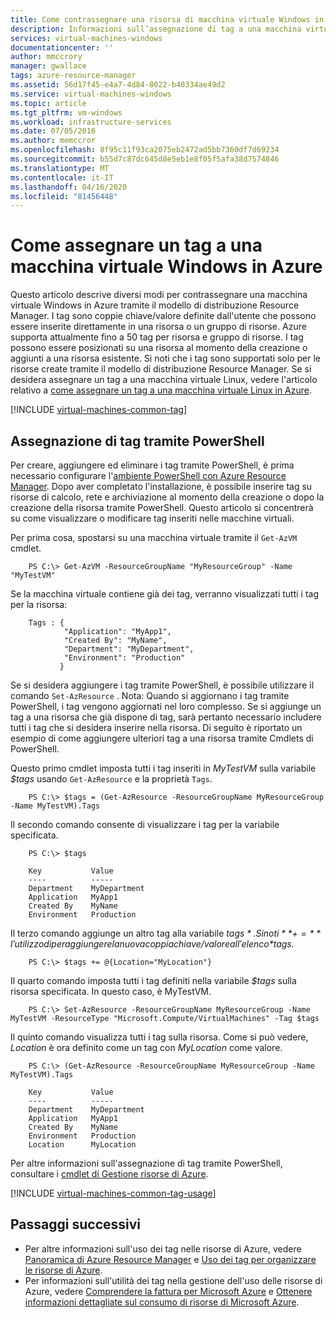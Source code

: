 ```yaml
---
title: Come contrassegnare una risorsa di macchina virtuale Windows in AzureHow to tag a Windows VM resource in Azure
description: Informazioni sull’assegnazione di tag a una macchina virtuale Windows creata in Azure con il modello di distribuzione di Resource Manager
services: virtual-machines-windows
documentationcenter: ''
author: mmccrory
manager: gwallace
tags: azure-resource-manager
ms.assetid: 56d17f45-e4a7-4d84-8022-b40334ae49d2
ms.service: virtual-machines-windows
ms.topic: article
ms.tgt_pltfrm: vm-windows
ms.workload: infrastructure-services
ms.date: 07/05/2016
ms.author: memccror
ms.openlocfilehash: 8f95c11f93ca2075eb2472ad5bb7360df7d69234
ms.sourcegitcommit: b55d7c87dc645d8e5eb1e8f05f5afa38d7574846
ms.translationtype: MT
ms.contentlocale: it-IT
ms.lasthandoff: 04/16/2020
ms.locfileid: "81456448"
---
```

# <a name="how-to-tag-a-windows-virtual-machine-in-azure"></a>Come assegnare un tag a una macchina virtuale Windows in Azure
Questo articolo descrive diversi modi per contrassegnare una macchina virtuale Windows in Azure tramite il modello di distribuzione Resource Manager. I tag sono coppie chiave/valore definite dall'utente che possono essere inserite direttamente in una risorsa o un gruppo di risorse. Azure supporta attualmente fino a 50 tag per risorsa e gruppo di risorse. I tag possono essere posizionati su una risorsa al momento della creazione o aggiunti a una risorsa esistente. Si noti che i tag sono supportati solo per le risorse create tramite il modello di distribuzione Resource Manager. Se si desidera assegnare un tag a una macchina virtuale Linux, vedere l'articolo relativo a [come assegnare un tag a una macchina virtuale Linux in Azure](../linux/tag.md?toc=%2fazure%2fvirtual-machines%2flinux%2ftoc.json).

[!INCLUDE [virtual-machines-common-tag](../../../includes/virtual-machines-common-tag.md)]

## <a name="tagging-with-powershell"></a>Assegnazione di tag tramite PowerShell
Per creare, aggiungere ed eliminare i tag tramite PowerShell, è prima necessario configurare l'[ambiente PowerShell con Azure Resource Manager][PowerShell environment with Azure Resource Manager]. Dopo aver completato l'installazione, è possibile inserire tag su risorse di calcolo, rete e archiviazione al momento della creazione o dopo la creazione della risorsa tramite PowerShell. Questo articolo si concentrerà su come visualizzare o modificare tag inseriti nelle macchine virtuali.

 

Per prima cosa, spostarsi su una macchina virtuale tramite il `Get-AzVM` cmdlet.

        PS C:\> Get-AzVM -ResourceGroupName "MyResourceGroup" -Name "MyTestVM"

Se la macchina virtuale contiene già dei tag, verranno visualizzati tutti i tag per la risorsa:

        Tags : {
                "Application": "MyApp1",
                "Created By": "MyName",
                "Department": "MyDepartment",
                "Environment": "Production"
               }

Se si desidera aggiungere i tag tramite PowerShell, è possibile utilizzare il comando `Set-AzResource` . Nota: Quando si aggiornano i tag tramite PowerShell, i tag vengono aggiornati nel loro complesso. Se si aggiunge un tag a una risorsa che già dispone di tag, sarà pertanto necessario includere tutti i tag che si desidera inserire nella risorsa. Di seguito è riportato un esempio di come aggiungere ulteriori tag a una risorsa tramite Cmdlets di PowerShell.

Questo primo cmdlet imposta tutti i tag inseriti in *MyTestVM* sulla variabile *$tags* usando `Get-AzResource` e la proprietà `Tags`.

        PS C:\> $tags = (Get-AzResource -ResourceGroupName MyResourceGroup -Name MyTestVM).Tags

Il secondo comando consente di visualizzare i tag per la variabile specificata.

```
    PS C:\> $tags
    
    Key           Value
    ----          -----
    Department    MyDepartment
    Application   MyApp1
    Created By    MyName
    Environment   Production
```

Il terzo comando aggiunge un altro tag alla variabile *$tags* . Si noti **+=** l'utilizzo di per aggiungere la nuova coppia chiave/valore all'elenco *$tags.*

        PS C:\> $tags += @{Location="MyLocation"}

Il quarto comando imposta tutti i tag definiti nella variabile *$tags* sulla risorsa specificata. In questo caso, è MyTestVM.

        PS C:\> Set-AzResource -ResourceGroupName MyResourceGroup -Name MyTestVM -ResourceType "Microsoft.Compute/VirtualMachines" -Tag $tags

Il quinto comando visualizza tutti i tag sulla risorsa. Come si può vedere, *Location* è ora definito come un tag con *MyLocation* come valore.

```
    PS C:\> (Get-AzResource -ResourceGroupName MyResourceGroup -Name MyTestVM).Tags

    Key           Value
    ----          -----
    Department    MyDepartment
    Application   MyApp1
    Created By    MyName
    Environment   Production
    Location      MyLocation
```

Per altre informazioni sull'assegnazione di tag tramite PowerShell, consultare i [cmdlet di Gestione risorse di Azure][Azure Resource Cmdlets].

[!INCLUDE [virtual-machines-common-tag-usage](../../../includes/virtual-machines-common-tag-usage.md)]

## <a name="next-steps"></a>Passaggi successivi
* Per altre informazioni sull'uso dei tag nelle risorse di Azure, vedere [Panoramica di Azure Resource Manager][Azure Resource Manager Overview] e [Uso dei tag per organizzare le risorse di Azure][Using Tags to organize your Azure Resources].
* Per informazioni sull'utilità dei tag nella gestione dell'uso delle risorse di Azure, vedere [Comprendere la fattura per Microsoft Azure][Understanding your Azure Bill] e [Ottenere informazioni dettagliate sul consumo di risorse di Microsoft Azure][Gain insights into your Microsoft Azure resource consumption].

[PowerShell environment with Azure Resource Manager]: ../../azure-resource-manager/management/manage-resources-powershell.md
[Azure Resource Cmdlets]: https://docs.microsoft.com/powershell/module/az.resources/
[Azure Resource Manager Overview]: ../../azure-resource-manager/management/overview.md
[Using Tags to organize your Azure Resources]: ../../azure-resource-manager/management/tag-resources.md
[Understanding your Azure Bill]:../../cost-management-billing/understand/review-individual-bill.md
[Gain insights into your Microsoft Azure resource consumption]:../../cost-management-billing/manage/usage-rate-card-overview.md
